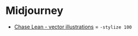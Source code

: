 # Midjourney

* [Chase Lean - vector illustrations](https://x.com/chaseleantj/status/1697946877772394775) = `-stylize 100`
